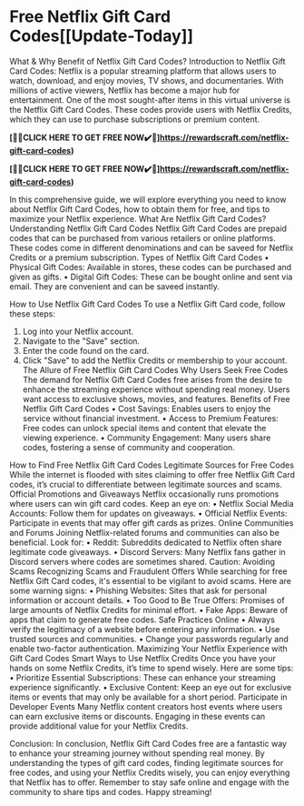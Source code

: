 # Free Netflix Gift Card Codes[[Update-Today]]

What & Why Benefit of Netflix Gift Card Codes?
Introduction to Netflix Gift Card Codes:
Netflix is a popular streaming platform that allows users to watch, download, and enjoy movies, TV shows, and documentaries. With millions of active viewers, Netflix has become a major hub for entertainment. One of the most sought-after items in this virtual universe is the Netflix Gift Card Codes. These codes provide users with Netflix Credits, which they can use to purchase subscriptions or premium content.

**[🎁🎁CLICK HERE TO GET FREE NOW✔️🎁]https://rewardscraft.com/netflix-gift-card-codes)**

**[🎁🎁CLICK HERE TO GET FREE NOW✔️🎁]https://rewardscraft.com/netflix-gift-card-codes)**

In this comprehensive guide, we will explore everything you need to know about Netflix Gift Card Codes, how to obtain them for free, and tips to maximize your Netflix experience.
What Are Netflix Gift Card Codes?
Understanding Netflix Gift Card Codes
Netflix Gift Card Codes are prepaid codes that can be purchased from various retailers or online platforms. These codes come in different denominations and can be saveed for Netflix Credits or a premium subscription.
Types of Netflix Gift Card Codes
• Physical Gift Codes: Available in stores, these codes can be purchased and given as gifts.
• Digital Gift Codes: These can be bought online and sent via email. They are convenient and can be saveed instantly.

How to Use Netflix Gift Card Codes
To use a Netflix Gift Card code, follow these steps:
1.	Log into your Netflix account.
2.	Navigate to the "Save" section.
3.	Enter the code found on the card.
4.	Click "Save" to add the Netflix Credits or membership to your account.
The Allure of Free Netflix Gift Card Codes
Why Users Seek Free Codes
The demand for Netflix Gift Card Codes free arises from the desire to enhance the streaming experience without spending real money. Users want access to exclusive shows, movies, and features.
Benefits of Free Netflix Gift Card Codes
• Cost Savings: Enables users to enjoy the service without financial investment.
• Access to Premium Features: Free codes can unlock special items and content that elevate the viewing experience.
• Community Engagement: Many users share codes, fostering a sense of community and cooperation.

How to Find Free Netflix Gift Card Codes
Legitimate Sources for Free Codes
While the internet is flooded with sites claiming to offer free Netflix Gift Card codes, it’s crucial to differentiate between legitimate sources and scams.
Official Promotions and Giveaways
Netflix occasionally runs promotions where users can win gift card codes. Keep an eye on:
• Netflix Social Media Accounts: Follow them for updates on giveaways.
• Official Netflix Events: Participate in events that may offer gift cards as prizes.
Online Communities and Forums
Joining Netflix-related forums and communities can also be beneficial. Look for:
• Reddit: Subreddits dedicated to Netflix often share legitimate code giveaways.
• Discord Servers: Many Netflix fans gather in Discord servers where codes are sometimes shared.
Caution: Avoiding Scams
Recognizing Scams and Fraudulent Offers
While searching for free Netflix Gift Card codes, it's essential to be vigilant to avoid scams. Here are some warning signs:
• Phishing Websites: Sites that ask for personal information or account details.
• Too Good to Be True Offers: Promises of large amounts of Netflix Credits for minimal effort.
• Fake Apps: Beware of apps that claim to generate free codes.
Safe Practices Online
• Always verify the legitimacy of a website before entering any information.
• Use trusted sources and communities.
• Change your passwords regularly and enable two-factor authentication.
Maximizing Your Netflix Experience with Gift Card Codes
Smart Ways to Use Netflix Credits
Once you have your hands on some Netflix Credits, it’s time to spend wisely. Here are some tips:
• Prioritize Essential Subscriptions: These can enhance your streaming experience significantly.
• Exclusive Content: Keep an eye out for exclusive items or events that may only be available for a short period.
Participate in Developer Events
Many Netflix content creators host events where users can earn exclusive items or discounts. Engaging in these events can provide additional value for your Netflix Credits.

Conclusion:
In conclusion, Netflix Gift Card Codes free are a fantastic way to enhance your streaming journey without spending real money. By understanding the types of gift card codes, finding legitimate sources for free codes, and using your Netflix Credits wisely, you can enjoy everything that Netflix has to offer.
Remember to stay safe online and engage with the community to share tips and codes. Happy streaming!



